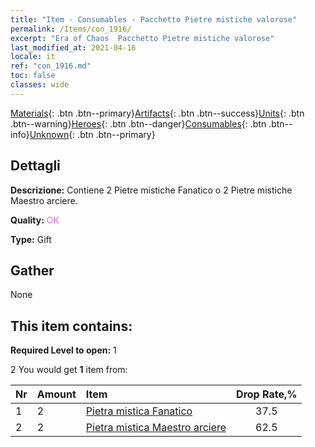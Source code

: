```yaml
---
title: "Item - Consumables - Pacchetto Pietre mistiche valorose"
permalink: /Items/con_1916/
excerpt: "Era of Chaos  Pacchetto Pietre mistiche valorose"
last_modified_at: 2021-04-16
locale: it
ref: "con_1916.md"
toc: false
classes: wide
---
```

 [Materials](/it/Items/){: .btn .btn--primary}[Artifacts](/it/Items/Artifacts/){: .btn .btn--success}[Units](/it/Items/Units/){: .btn .btn--warning}[Heroes](/it/Items/Heroes/){: .btn .btn--danger}[Consumables](/it/Items/Consumables/){: .btn .btn--info}[Unknown](/it/Items/Unknown/){: .btn .btn--primary}

## Dettagli
 **Descrizione:** Contiene 2 Pietre mistiche Fanatico o 2 Pietre mistiche Maestro arciere.

 **Quality:** <span style="color: #DA70D6">OK</span>

 **Type:** Gift

## Gather

  None

## This item contains:

 **Required Level to open:** 1

 2 You would get **1** item  from:

  | Nr | Amount |     Item    | Drop Rate,% |
  |:---|:-------|:------------|:---------:|
  | 1 | 2 | [Pietra mistica Fanatico](/it/Items/unt_286/) | 37.5 | 
  | 2 | 2 | [Pietra mistica Maestro arciere](/it/Items/unt_283/) | 62.5 | 
